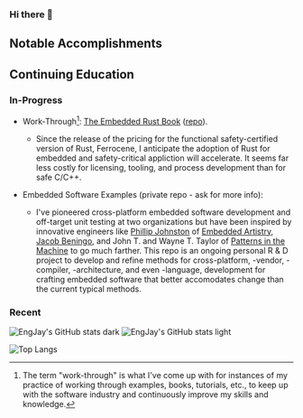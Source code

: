 ### Hi there 👋

## **Notable Accomplishments**

## **Continuing Education**

### **In-Progress**

- Work-Through[^1]:
[The Embedded Rust Book](https://docs.rust-embedded.org/book/)
([repo](https://github.com/EngJay/embedded-rust-book)).

  - Since the release of the pricing for the functional safety-certified version
  of Rust, Ferrocene, I anticipate the adoption of Rust for embedded and
  safety-critical appliction will accelerate. It seems far less costly for
  licensing, tooling, and process development than for safe C/C++.

[^1]: The term "work-through" is what I've come up with for instances of my
  practice of working through examples, books, tutorials, etc., to keep up with
  the software industry and continuously improve my skills and knowledge.

- Embedded Software Examples (private repo - ask for more info):

  - I've pioneered cross-platform embedded software development and off-target
  unit testing at two organizations but have been inspired by innovative
  engineers like [Phillip Johnston](https://github.com/phillipjohnston) of
  [Embedded Artistry](https://embeddedartistry.com/),
  [Jacob Beningo](https://www.beningo.com/), and John T. and Wayne T. Taylor of
  [Patterns in the Machine](https://link.springer.com/book/10.1007/978-1-4842-6440-9)
  to go much farther. This repo is an ongoing personal R & D
  project to develop and refine methods for cross-platform, -vendor, -compiler,
  -architecture, and even -language, development for crafting embedded software
  that better accomodates change than the current typical methods.  

### **Recent**

![EngJay's GitHub stats dark](https://github-readme-stats-engjay.vercel.app/api?username=EngJay&count_private=true&hide=stars&theme=synthwave&show_icons=true#gh-dark-mode-only)
![EngJay's GitHub stats light](https://github-readme-stats-engjay.vercel.app/api?username=EngJay&count_private=true&hide=stars&theme=default&show_icons=true#gh-light-mode-only)

![Top Langs](https://github-readme-stats-engjay.vercel.app/api/top-langs/?username=engjay&count_private=true&layout=compact&hide=jupyter%20notebook)

<!-- OLD STUFF

- Mar 2022

  - Developed proof-of-concept of replacing PI controllers with a model generated by reinforcement learning.

  - Contributed to revision of functional safety software engineering process.
  - Conducted informal survey of software engineering team using the informal survay of the application of IEC 61508-3.
  - Wrote detailed informal survey of the application of IEC 61508-3 Software Safety Lifecycle Requirements.
  - Wrote informal survey of the application of IEC 61508 Functional Safety standard.
  - Resolved build issues with a legacy C++ desktop software project to ensure continuity.

- Feb 2022

  - Implemented Continuous Integration process for .NET Core + Angular web applications.

  - Created onboaring guides to aid transition of software engineering team members and stakeholders to GitHub.  
  - Facilitated adoption of GitHub Enterprise and initial configuration of the account.
  - Evaluated major git-based version control providers for adoption.

- Jan 2022

  - Implemented Git-based software develoment workflow for web app development.

  - Presented an initiative to reduce technical debt and increase safety and efficiency in the software engineering processes.

- Dec 2021

  - Developed a proof-of-concept of a method for automated hardware-in-the-loop testing of CAN communications.

- Oct 2021 Pitched and received approval to develop and present an initiative to reduce technical debt and promote innovation in processes.
- June 2021 Developed a solution for implementing continuous integration for TI C2000-based embedded software projects.
- June 2021 Developed a solution for off-target testing of TI C2000-based embedded software projects.
- Oct 2020 - Apr 2021 Developed a .NET Core + Angular web app to aid the engineering change control process.
- July 2020 Developed and presented a proof-of-concept for hardware-in-the-loop testing of TI C2000 embedded software.
- May - Aug 2020 Developed a proof-of-concept of a .NET Core + Angular application paired with a hardware fixture for test automation.
- 2020 Published an academic paper on classification of text using artificial neural networks as a coauthor.

 -->
